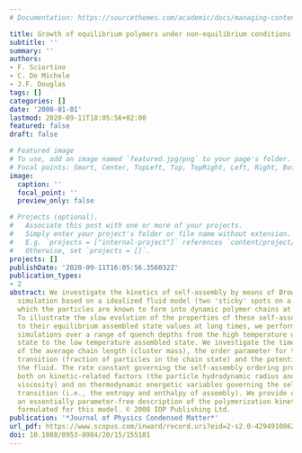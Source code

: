 ```yaml
---
# Documentation: https://sourcethemes.com/academic/docs/managing-content/

title: Growth of equilibrium polymers under non-equilibrium conditions
subtitle: ''
summary: ''
authors:
- F. Sciortino
- C. De Michele
- J.F. Douglas
tags: []
categories: []
date: '2008-01-01'
lastmod: 2020-09-11T18:05:56+02:00
featured: false
draft: false

# Featured image
# To use, add an image named `featured.jpg/png` to your page's folder.
# Focal points: Smart, Center, TopLeft, Top, TopRight, Left, Right, BottomLeft, Bottom, BottomRight.
image:
  caption: ''
  focal_point: ''
  preview_only: false

# Projects (optional).
#   Associate this post with one or more of your projects.
#   Simply enter your project's folder or file name without extension.
#   E.g. `projects = ["internal-project"]` references `content/project/deep-learning/index.md`.
#   Otherwise, set `projects = []`.
projects: []
publishDate: '2020-09-11T16:05:56.356032Z'
publication_types:
- 2
abstract: We investigate the kinetics of self-assembly by means of Brownian dynamics
  simulation based on a idealized fluid model (two 'sticky' spots on a sphere) in
  which the particles are known to form into dynamic polymer chains at equilibrium.
  To illustrate the slow evolution of the properties of these self-assembling fluids
  to their equilibrium assembled state values at long times, we perform Brownian dynamics
  simulations over a range of quench depths from the high temperature unassembled
  state to the low temperature assembled state. We investigate the time dependence
  of the average chain length (cluster mass), the order parameter for the assembly
  transition (fraction of particles in the chain state) and the potential energy of
  the fluid. The rate constant governing the self-assembly ordering process depends
  both on kinetic-related factors (the particle hydrodynamic radius and the fluid
  viscosity) and on thermodynamic energetic variables governing the self-assembly
  transition (i.e., the entropy and enthalpy of assembly). We provide evidence that
  an essentially parameter-free description of the polymerization kinetics can be
  formulated for this model. © 2008 IOP Publishing Ltd.
publication: '*Journal of Physics Condensed Matter*'
url_pdf: https://www.scopus.com/inward/record.uri?eid=2-s2.0-42949108622&doi=10.1088%2f0953-8984%2f20%2f15%2f155101&partnerID=40&md5=857376c3e36700128ecf237ffe369abf
doi: 10.1088/0953-8984/20/15/155101
---
```

